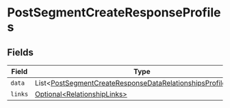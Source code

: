 # PostSegmentCreateResponseProfiles


## Fields

| Field                                                                                                                                              | Type                                                                                                                                               | Required                                                                                                                                           | Description                                                                                                                                        |
| -------------------------------------------------------------------------------------------------------------------------------------------------- | -------------------------------------------------------------------------------------------------------------------------------------------------- | -------------------------------------------------------------------------------------------------------------------------------------------------- | -------------------------------------------------------------------------------------------------------------------------------------------------- |
| `data`                                                                                                                                             | List\<[PostSegmentCreateResponseDataRelationshipsProfilesData](../../models/components/PostSegmentCreateResponseDataRelationshipsProfilesData.md)> | :heavy_minus_sign:                                                                                                                                 | N/A                                                                                                                                                |
| `links`                                                                                                                                            | [Optional\<RelationshipLinks>](../../models/components/RelationshipLinks.md)                                                                       | :heavy_minus_sign:                                                                                                                                 | N/A                                                                                                                                                |